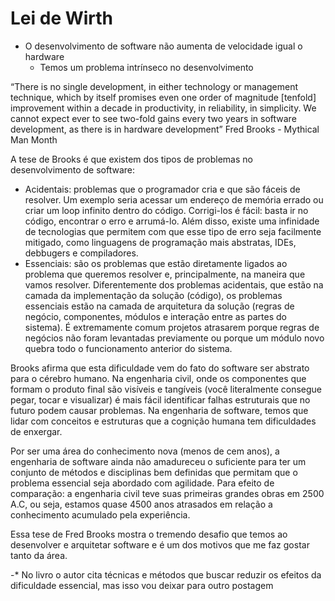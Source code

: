 # Lei de Wirth

- O desenvolvimento de software não aumenta de velocidade igual o hardware
    - Temos um problema intrínseco no desenvolvimento

“There is no single development, in either technology or management technique, which by itself promises even one order of magnitude [tenfold] improvement within a decade in productivity, in reliability, in simplicity. We cannot expect ever to see two-fold gains every two years in software development, as there is in hardware development” Fred Brooks - Mythical Man Month

A tese de Brooks é que existem dos tipos de problemas no desenvolvimento de software:

- Acidentais: problemas que o programador cria e que são fáceis de resolver. Um exemplo seria acessar um endereço de memória errado ou criar um loop infinito dentro do código. Corrigi-los é fácil: basta ir no código, encontrar o erro e arrumá-lo. Além disso, existe uma infinidade de tecnologias que permitem com que esse tipo de erro seja facilmente mitigado, como linguagens de programação mais abstratas, IDEs, debbugers e compiladores.
- Essenciais: são os problemas que estão diretamente ligados ao problema que queremos resolver e, principalmente, na maneira que vamos resolver. Diferentemente dos problemas acidentais, que estão na camada da implementação da solução (código), os problemas essenciais estão na camada de arquitetura da solução (regras de negócio, componentes, módulos e interação entre as partes do sistema). É extremamente comum projetos atrasarem porque regras de negócios não foram levantadas previamente ou porque um módulo novo quebra todo o funcionamento anterior do sistema.

Brooks afirma que esta dificuldade vem do fato do software ser abstrato para o cérebro humano. Na engenharia civil, onde os componentes que formam o produto final são visíveis e tangíveis (você literalmente consegue pegar, tocar e visualizar) é mais fácil identificar falhas estruturais que no futuro podem causar problemas. Na engenharia de software, temos que lidar com conceitos e estruturas que a cognição humana tem dificuldades de enxergar. 

Por ser uma área do conhecimento nova (menos de cem anos), a engenharia de software ainda não amadureceu o suficiente para ter um conjunto de métodos e disciplinas bem definidas que permitam que o problema essencial seja abordado com agilidade. Para efeito de comparação: a engenharia civil teve suas primeiras grandes obras em 2500 A.C, ou seja, estamos quase 4500 anos atrasados em relação a conhecimento acumulado pela experiência. 

Essa tese de Fred Brooks mostra o tremendo desafio que temos ao desenvolver e arquitetar software e é um dos motivos que me faz gostar tanto da área. 

-* No livro o autor cita técnicas e métodos que buscar reduzir os efeitos da dificuldade essencial, mas isso vou deixar para outro postagem